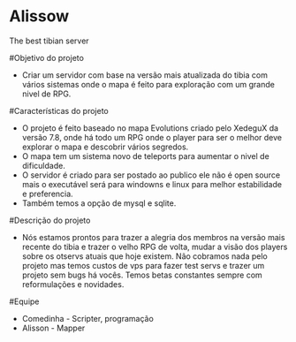 Alissow
=======
The best tibian server

#Objetivo do projeto
- Criar um servidor com base na versão mais atualizada do tibia com vários sistemas onde o mapa é feito para exploração com um grande nivel de RPG.

#Características do projeto
- O projeto é feito baseado no mapa Evolutions criado pelo XedeguX da versão 7.8, onde há todo um RPG onde o player para ser o melhor deve explorar o mapa e descobrir vários segredos.
- O mapa tem um sistema novo de teleports para aumentar o nivel de dificuldade.
- O servidor é criado para ser postado ao publico ele não é open source mais o executável será para windowns e linux para melhor estabilidade e preferencia.
- Também temos a opção de mysql e sqlite.

#Descrição do projeto
- Nós estamos prontos para trazer a alegria dos membros na versão mais recente do tibia e trazer o velho RPG de volta, mudar a visão dos players sobre os otservs atuais que hoje existem. Não cobramos nada pelo projeto mas temos custos de vps para fazer test servs e trazer um projeto sem bugs há vocês. Temos betas constantes sempre com reformulações e novidades.

#Equipe
- Comedinha - Scripter, programação
- Alisson - Mapper
